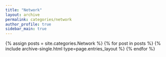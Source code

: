 ```yaml
---
title: "Network"
layout: archive
permalink: categories/network
author_profile: true
sidebar_main: true
---
```


{% assign posts = site.categories.Network %}
{% for post in posts %} {% include archive-single.html type=page.entries_layout %} {% endfor %}
